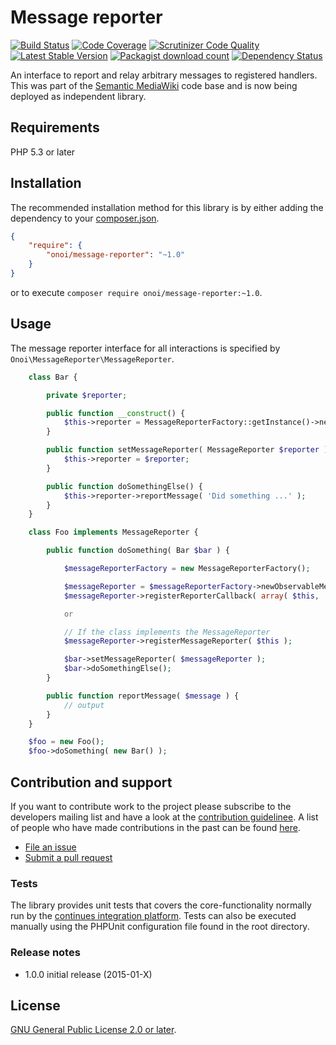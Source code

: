 # Message reporter

[![Build Status](https://secure.travis-ci.org/onoi/message-reporter.svg?branch=master)](http://travis-ci.org/onoi/message-reporter)
[![Code Coverage](https://scrutinizer-ci.com/g/onoi/message-reporter/badges/coverage.png?b=master)](https://scrutinizer-ci.com/g/onoi/message-reporter/?branch=master)
[![Scrutinizer Code Quality](https://scrutinizer-ci.com/g/onoi/message-reporter/badges/quality-score.png?b=master)](https://scrutinizer-ci.com/g/onoi/message-reporter/?branch=master)
[![Latest Stable Version](https://poser.pugx.org/onoi/message-reporter/version.png)](https://packagist.org/packages/onoi/message-reporter)
[![Packagist download count](https://poser.pugx.org/onoi/message-reporter/d/total.png)](https://packagist.org/packages/onoi/message-reporter)
[![Dependency Status](https://www.versioneye.com/php/onoi:message-reporter/badge.png)](https://www.versioneye.com/php/onoi:message-reporter)

An interface to report and relay arbitrary messages to registered handlers. This was part of
the [Semantic MediaWiki][smw] code base and is now being deployed as independent library.

## Requirements

PHP 5.3 or later

## Installation

The recommended installation method for this library is by either adding
the dependency to your [composer.json][composer].

```json
{
	"require": {
		"onoi/message-reporter": "~1.0"
	}
}
```
or to execute `composer require onoi/message-reporter:~1.0`.

## Usage

The message reporter interface for all interactions is specified by `Onoi\MessageReporter\MessageReporter`.

```php
	class Bar {

		private $reporter;

		public function __construct() {
			$this->reporter = MessageReporterFactory::getInstance()->newNullMessageReporter();
		}

		public function setMessageReporter( MessageReporter $reporter ) {
			$this->reporter = $reporter;
		}

		public function doSomethingElse() {
			$this->reporter->reportMessage( 'Did something ...' );
		}
	}
```
```php
	class Foo implements MessageReporter {

		public function doSomething( Bar $bar ) {

			$messageReporterFactory = new MessageReporterFactory();

			$messageReporter = $messageReporterFactory->newObservableMessageReporter();
			$messageReporter->registerReporterCallback( array( $this, 'reportMessage' ) );

			or

			// If the class implements the MessageReporter
			$messageReporter->registerMessageReporter( $this );

			$bar->setMessageReporter( $messageReporter );
			$bar->doSomethingElse();
		}

		public function reportMessage( $message ) {
			// output
		}
	}

	$foo = new Foo();
	$foo->doSomething( new Bar() );
```

## Contribution and support

If you want to contribute work to the project please subscribe to the
developers mailing list and have a look at the [contribution guidelinee](/CONTRIBUTING.md). A list of people who have made contributions in the past can be found [here][contributors].

* [File an issue](https://github.com/onoi/message-reporter/issues)
* [Submit a pull request](https://github.com/onoi/message-reporter/pulls)

### Tests

The library provides unit tests that covers the core-functionality normally run by the [continues integration platform][travis]. Tests can also be executed manually using the PHPUnit configuration file found in the root directory.

### Release notes

* 1.0.0 initial release (2015-01-X)

## License

[GNU General Public License 2.0 or later][license].

[composer]: https://getcomposer.org/
[contributors]: https://github.com/onoi/message-reporter/graphs/contributors
[license]: https://www.gnu.org/copyleft/gpl.html
[travis]: https://travis-ci.org/onoi/message-reporter
[smw]: https://github.com/SemanticMediaWiki/SemanticMediaWiki/
